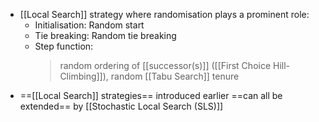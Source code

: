 - [[Local Search]] strategy where randomisation plays a prominent role:
	- Initialisation: Random start
	- Tie breaking: Random tie breaking
	- Step function:
		> random ordering of [[successor(s)]] ([[First Choice Hill-Climbing]]), random [[Tabu Search]] tenure
- ==[[Local Search]] strategies== introduced earlier ==can all be extended== by [[Stochastic Local Search (SLS)]]

